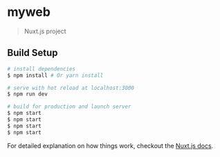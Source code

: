 # myweb

> Nuxt.js project

## Build Setup

``` bash
# install dependencies
$ npm install # Or yarn install

# serve with hot reload at localhost:3000
$ npm run dev

# build for production and launch server
$ npm start
$ npm start
$ npm start
$ npm start
```

For detailed explanation on how things work, checkout the [Nuxt.js docs](https://github.com/nuxt/nuxt.js).